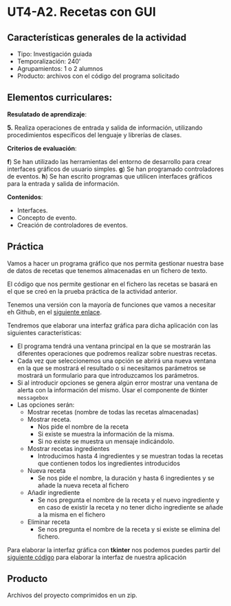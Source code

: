 # UT4-A2. Recetas con GUI
## Características generales de la actividad

* Tipo: Investigación guiada
* Temporalización: 240' 
* Agrupamientos: 1 o 2 alumnos
* Producto: archivos con el código del programa solicitado

## Elementos curriculares:

**Resulatado de aprendizaje**:

**5.** Realiza operaciones de entrada y salida de información, utilizando procedimientos específicos del lenguaje y librerías de clases.

**Criterios de evaluación**:

**f**) Se han utilizado las herramientas del entorno de desarrollo para crear interfaces gráficos de usuario simples.
**g**) Se han programado controladores de eventos.
**h**) Se han escrito programas que utilicen interfaces gráficos para la entrada y salida de información.

**Contenidos**:

* Interfaces.
* Concepto de evento.
* Creación de controladores de eventos.

## Práctica

Vamos a hacer un programa gráfico que nos permita gestionar nuestra base de datos de recetas que tenemos almacenadas en un fichero de texto.

El código que nos permite gestionar en el fichero las recetas se basará en el que se creó en la prueba práctica de la actividad anterior.

Tenemos una versión con la mayoría de funciones que vamos a necesitar eh Github, en el [siguiente enlace](https://github.com/ichigar/pro/blob/main/ut3/recursos/ut3-ae1/recetas_v1.py).

Tendremos que elaborar una interfaz gráfica para dicha aplicación con las siguientes características:

* El programa tendrá una ventana principal en la que se mostrarán las diferentes operaciones que podremos realizar sobre nuestras recetas.
* Cada vez que seleccionemos una opción se abrirá una nueva ventana en la que se mostrará el resultado o si necesitamos parámetros se mostrará un formulario para que introduzcamos los parámetros.
* Si al introducir opciones se genera algún error mostrar una ventana de alerta con la información del mismo. Usar el componente de tkinter `messagebox`
* Las opciones serán:
    * Mostrar recetas (nombre de todas las recetas almacenadas)
    * Mostrar receta.
        * Nos pide el nombre de la receta
        * Si existe se muestra la información de la misma.
        * Si no existe se muestra un mensaje indicándolo. 
    * Mostrar recetas ingredientes
        * Introducimos hasta 4 ingredientes y se muestran todas la recetas que contienen todos los ingredientes introducidos
    * Nueva receta
        * Se nos pide el nombre, la duración y hasta 6 ingredientes y se añade la nueva receta al fichero
    * Añadir ingrediente
        * Se nos pregunta el nombre de la receta y el nuevo ingrediente y en caso de existir la receta y no tener dicho ingrediente se añade a la misma en el fichero
    * Eliminar receta
        * Se nos pregunta el nombre de la receta y si existe se elimina del fichero.

Para elaborar la interfaz gráfica con **tkinter** nos podemos puedes partir del [siguiente código](https://github.com/ichigar/pro/tree/main/ut4/recursos/ut4-a2/recetas) para elaborar la interfaz de nuestra aplicación

## Producto

Archivos del proyecto comprimidos en un zip.

